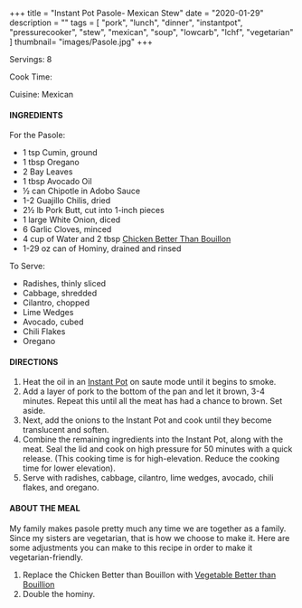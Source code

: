 +++
title = "Instant Pot Pasole- Mexican Stew"
date = "2020-01-29"
description = ""
tags = [
    "pork",
    "lunch",
    "dinner",
    "instantpot",
    "pressurecooker",
    "stew",
    "mexican",
    "soup",
    "lowcarb",
    "lchf",
    "vegetarian"
]
thumbnail= "images/Pasole.jpg"
+++

Servings: 8 <!--more-->

Cook Time:

Cuisine: Mexican

#### INGREDIENTS 

For the Pasole: 

* 1 tsp Cumin, ground 
* 1 tbsp Oregano
* 2 Bay Leaves 
* 1 tbsp Avocado Oil 
* ½ can Chipotle in Adobo Sauce 
* 1-2 Guajillo Chilis, dried
* 2½ lb Pork Butt, cut into 1-inch pieces 
* 1 large White Onion, diced 
* 6 Garlic Cloves, minced 
* 4 cup of Water and 2 tbsp [Chicken Better Than Bouillon](https://amzn.to/3uFvZt3) 
* 1-29 oz can of Hominy, drained and rinsed 

To Serve: 

* Radishes, thinly sliced
* Cabbage, shredded     
* Cilantro, chopped  
* Lime Wedges 
* Avocado, cubed 
* Chili Flakes 
* Oregano 
  
#### DIRECTIONS 

1. Heat the oil in an [Instant Pot](https://amzn.to/3qfNYCZ) on saute mode until it begins to smoke. 
2. Add a layer of pork to the bottom of the pan and let it brown, 3-4 minutes. Repeat this until all the meat has had a chance to brown. Set aside. 
3. Next, add the onions to the Instant Pot and cook until they become translucent and soften. 
4. Combine the remaining ingredients into the Instant Pot, along with the meat. Seal the lid and cook on high pressure for 50 minutes with a quick release. (This cooking time is for high-elevation. Reduce the cooking time for lower elevation). 
5. Serve with radishes, cabbage, cilantro, lime wedges, avocado, chili flakes, and oregano.    

#### ABOUT THE MEAL 

My family makes pasole pretty much any time we are together as a family. Since my sisters are vegetarian, that is how we choose to make it. Here are some adjustments you can make to this recipe in order to make it vegetarian-friendly. 
1. Replace the Chicken Better than Bouillon with [Vegetable Better than Bouillion](https://amzn.to/3dZTYx1)
2. Double the hominy. 
